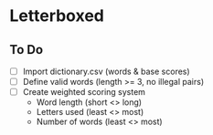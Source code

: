 # Letterboxed

## To Do
- [ ] Import dictionary.csv (words & base scores)
- [ ] Define valid words (length >= 3, no illegal pairs)
- [ ] Create weighted scoring system
	- Word length (short <> long)
	- Letters used (least <> most)
	- Number of words (least <> most)
